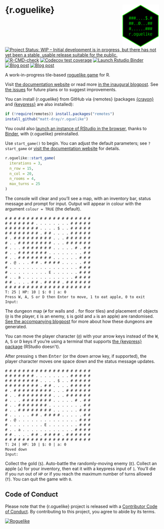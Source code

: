 
# {r.oguelike} <img src="man/figures/logo.png" align="right" height="138" />

<!-- badges: start -->

[![Project Status: WIP – Initial development is in progress, but there
has not yet been a stable, usable release suitable for the
public.](https://www.repostatus.org/badges/latest/wip.svg)](https://www.repostatus.org/#wip)
[![R-CMD-check](https://github.com/matt-dray/r.oguelike/workflows/R-CMD-check/badge.svg)](https://github.com/matt-dray/r.oguelike/actions)
[![Codecov test coverage](https://codecov.io/gh/matt-dray/r.oguelike/branch/main/graph/badge.svg)](https://app.codecov.io/gh/matt-dray/r.oguelike?branch=main)
[![Launch Rstudio
Binder](http://mybinder.org/badge_logo.svg)](https://mybinder.org/v2/gh/matt-dray/play-r.oguelike/main?urlpath=rstudio)
[![Blog post](https://img.shields.io/badge/rostrum.blog-post_1-008900?labelColor=000000&logo=data%3Aimage%2Fgif%3Bbase64%2CR0lGODlhEAAQAPEAAAAAABWCBAAAAAAAACH5BAlkAAIAIf8LTkVUU0NBUEUyLjADAQAAACwAAAAAEAAQAAAC55QkISIiEoQQQgghRBBCiCAIgiAIgiAIQiAIgSAIgiAIQiAIgRAEQiAQBAQCgUAQEAQEgYAgIAgIBAKBQBAQCAKBQEAgCAgEAoFAIAgEBAKBIBAQCAQCgUAgEAgCgUBAICAgICAgIBAgEBAgEBAgEBAgECAgICAgECAQIBAQIBAgECAgICAgICAgECAQECAQICAgICAgICAgEBAgEBAgEBAgICAgICAgECAQIBAQIBAgECAgICAgIBAgECAQECAQIBAgICAgIBAgIBAgEBAgECAgECAgICAgICAgECAgECAgQIAAAQIKAAAh%2BQQJZAACACwAAAAAEAAQAAAC55QkIiESIoQQQgghhAhCBCEIgiAIgiAIQiAIgSAIgiAIQiAIgRAEQiAQBAQCgUAQEAQEgYAgIAgIBAKBQBAQCAKBQEAgCAgEAoFAIAgEBAKBIBAQCAQCgUAgEAgCgUBAICAgICAgIBAgEBAgEBAgEBAgECAgICAgECAQIBAQIBAgECAgICAgICAgECAQECAQICAgICAgICAgEBAgEBAgEBAgICAgICAgECAQIBAQIBAgECAgICAgIBAgECAQECAQIBAgICAgIBAgIBAgEBAgECAgECAgICAgICAgECAgECAgQIAAAQIKAAA7)](https://www.rostrum.blog/2022/04/25/r.oguelike-dev/)
[![Blog post](https://img.shields.io/badge/rostrum.blog-post_2-008900?labelColor=000000&logo=data%3Aimage%2Fgif%3Bbase64%2CR0lGODlhEAAQAPEAAAAAABWCBAAAAAAAACH5BAlkAAIAIf8LTkVUU0NBUEUyLjADAQAAACwAAAAAEAAQAAAC55QkISIiEoQQQgghRBBCiCAIgiAIgiAIQiAIgSAIgiAIQiAIgRAEQiAQBAQCgUAQEAQEgYAgIAgIBAKBQBAQCAKBQEAgCAgEAoFAIAgEBAKBIBAQCAQCgUAgEAgCgUBAICAgICAgIBAgEBAgEBAgEBAgECAgICAgECAQIBAQIBAgECAgICAgICAgECAQECAQICAgICAgICAgEBAgEBAgEBAgICAgICAgECAQIBAQIBAgECAgICAgIBAgECAQECAQIBAgICAgIBAgIBAgEBAgECAgECAgICAgICAgECAgECAgQIAAAQIKAAAh%2BQQJZAACACwAAAAAEAAQAAAC55QkIiESIoQQQgghhAhCBCEIgiAIgiAIQiAIgSAIgiAIQiAIgRAEQiAQBAQCgUAQEAQEgYAgIAgIBAKBQBAQCAKBQEAgCAgEAoFAIAgEBAKBIBAQCAQCgUAgEAgCgUBAICAgICAgIBAgEBAgEBAgEBAgECAgICAgECAQIBAQIBAgECAgICAgICAgECAQECAQICAgICAgICAgEBAgEBAgEBAgICAgICAgECAQIBAQIBAgECAgICAgIBAgECAQECAQIBAgICAgIBAgIBAgEBAgECAgECAgICAgICAgECAgECAgQIAAAQIKAAA7)](https://www.rostrum.blog/2022/05/01/dungeon/)

<!-- badges: end -->

A work-in-progress tile-based [roguelike game](https://en.wikipedia.org/wiki/Roguelike) for R. 

Visit [the documentation website](https://matt-dray.github.io/r.oguelike/reference/start_game.html) or read more [in the inaugural blogpost](https://www.rostrum.blog/2022/04/25/r.oguelike-dev/). See [the issues](https://github.com/matt-dray/r.oguelike/issues) for future plans or to suggest improvements.

You can install {r.oguelike} from GitHub via {remotes} (packages [{crayon}](https://github.com/r-lib/crayon) and [{keypress}](https://github.com/gaborcsardi/keypress) are also installed):

``` r
if (!require(remotes)) install.packages("remotes")
install_github("matt-dray/r.oguelike")
```

You could also [launch an instance of RStudio in the browser](https://mybinder.org/v2/gh/matt-dray/play-r.oguelike/main?urlpath=rstudio), thanks to [Binder](https://mybinder.org/), with {r.oguelike} preinstalled.

Use `start_game()` to begin. You can adjust the default parameters; see `?start_game` or [visit the documentation website](https://matt-dray.github.io/r.oguelike/reference/start_game.html) for details.

``` r
r.oguelike::start_game(
  iterations = 3,
  n_row = 15,
  n_col = 20,
  n_rooms = 4,
  max_turns = 25
)
```

The console will clear and you’ll see a map, with an inventory bar, status message and prompt for input. Output will appear in colour with the argument `colour = TRUE` (the default).

```
# # # # # # # # # # # # # # # # # # # # 
# # # # # # # . . . . . . . . # # # # # 
# # # # # # # # . . . . $ . . # # # # # 
# # # # # # # # . # # . . . . # # # # # 
# . # # # # # # # # # . . . # # # # # # 
# . . # # # # # # # # . . . # # # # # # 
# . . . # # # # # # # . . . . . # . # # 
# . . # # # # # # # . . . . . . . . # # 
# . . # # # # # # # # . . . . . . # # # 
# . @ . . . # # . # # # # . . . . . # # 
# . . . . . . . . . . . . . . . . # # # 
# . . . . . . . . . E . . . . . . # # # 
# . . a . . . . . . . . . . . . # # # # 
# # . . . . # # . # # # # . # # # # # # 
# # # # # # # # # # # # # # # # # # # # 
T: 25 | HP: 10 | $: 0 | a: 0
Press W, A, S or D then Enter to move, 1 to eat apple, 0 to exit
Input:
```

The dungeon map (`#` for walls and `.` for floor tiles) and placement of objects (`@` is the player, `E` is an enemy, `$` is gold and `a` is an apple) are randomised. [See the accompanying blogpost](https://www.rostrum.blog/2022/05/01/dungeon/) for more about how these dungeons are generated.

You can move the player character (`@`) with your arrow keys instead of the <kbd>W</kbd>, <kbd>A</kbd>, <kbd>S</kbd> or <kbd>D</kbd> keys if you’re using a terminal that supports [the {keypress} package](https://github.com/gaborcsardi/keypress) (RStudio doesn't).

After pressing <kbd>s</kbd> then <kbd>Enter</kbd> (or the down arrow key, if supported), the player character moves one space down and the status message updates.

```
# # # # # # # # # # # # # # # # # # # # 
# # # # # # # . . . . . . . . # # # # # 
# # # # # # # # . . . . $ . . # # # # # 
# # # # # # # # . # # . . . . # # # # # 
# . # # # # # # # # # . . . # # # # # # 
# . . # # # # # # # # . . . # # # # # # 
# . . . # # # # # # # . . . . . # . # # 
# . . # # # # # # # . . . . . . . . # # 
# . . # # # # # # # # . . . . . . # # # 
# . . . . . # # . # # # # . . . . . # # 
# . @ . . . . . . . . . . . . . . # # # 
# . . . . . . . . E . . . . . . . # # # 
# . . a . . . . . . . . . . . . # # # # 
# # . . . . # # . # # # # . # # # # # # 
# # # # # # # # # # # # # # # # # # # # 
T: 24 | HP: 10 | $: 0 | a: 0
Moved down
Input:
```

Collect the gold (`$`). Auto-battle the randomly-moving enemy (`E`). Collect an apple (`a`) for your inventory, then eat it with a keypress input of `1`. You’ll die if you run out of `HP` or if you reach the maximum number of turns allowed (`T`). You can quit the game with `0`.

## Code of Conduct

Please note that the {r.oguelike} project is released with a [Contributor Code of Conduct](https://contributor-covenant.org/version/2/0/CODE_OF_CONDUCT.html). By contributing to this project, you agree to abide by its terms.

[![Roguelike](https://img.shields.io/badge/@-...$..a....E...-black?style=flat&labelColor=white)](https://en.wikipedia.org/wiki/Roguelike)
